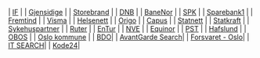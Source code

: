 | [IF](https://if.wd3.myworkdayjobs.com/Careers) |
| [Gjensidige](https://jobs.gjensidige.com/?locale=nb_NO) |
| [Storebrand](https://storebrand.wd3.myworkdayjobs.com/Storebrand_Careers) |
| [DNB](https://jobb.dnb.no/go/Teknologi/4224301/) |
| [BaneNor](https://karriere.banenor.no/search?locale=nb_NO) |
| [SPK](https://candidate.webcruiter.com/nb-no/Home/companyadverts?companylock=22241500#search) |
| [Sparebank1](https://sparebank1.dev/#jobber) |
| [Fremtind](https://candidate.hr-manager.net/vacancies/list.aspx?customer=Sparebank1&departmentid=20451&mediaid=4630) |
| [Visma](https://www.visma.no/karriere/ledige-stillinger/) |
| [Helsenett](https://jobb.nhn.no/jobs) |
| [Origo](https://www.finn.no/job/employer/company/1729) |
| [Capus](https://capus.no/alle-stillinger/) |
| [Statnett](https://www.statnett.no/karriere/jobbe-i-statnett/) |
| [Statkraft](https://www.statkraft.no/karriere/ledige-stillinger/?gad_source=1&gclid=Cj0KCQjwztOwBhD7ARIsAPDKnkD0U3oHQW_eE_hXNWPdQ6yPMXUxN_LU-_FdosyUOx6NEO-y5CJTzSMaAoptEALw_wcB) |
| [Sykehuspartner](https://candidate.webcruiter.com/nb-no/Home/companyadverts?&link_source_ID=0&companylock=262253632#search) |
| [Ruter](https://candidate.webcruiter.com/nb-no/home/companyadverts?link_source_id=0&companylock=986500#search) |
| [EnTur](https://om.entur.no/jobb-i-entur/) |
| [NVE](https://www.nve.no/om-nve/jobb-i-nve/) |
| [Equinor](https://careers.peopleclick.eu.com/careerscp/client_statoil/external/en_US/search.do) |
| [PST](https://www.pst.no/ledige-stillinger/) |
| [Hafslund](https://hafslund.no/karriere-i-hafslund/ledige-stillinger) |
| [OBOS](https://www.obos.no/dette-er-obos/jobb-i-obos/ledige-stillinger) |
| [Oslo kommune](https://candidate.webcruiter.com/nb-no/home/companyadverts?companylock=2180#search) |
| [BDO](https://www.bdo.no/nb-no/karriere/ledige-stillinger)|
| [AvantGarde Search](https://avantgardesearch.teamtailor.com/jobs)|
| [Forsvaret - Oslo](https://www.forsvaret.no/jobb/ledige-stillinger?locations=Oslo)|
| [IT SEARCH](https://itsearch.recman.no/index.php)|
| [Kode24](https://kodejobb.no/stillinger)|